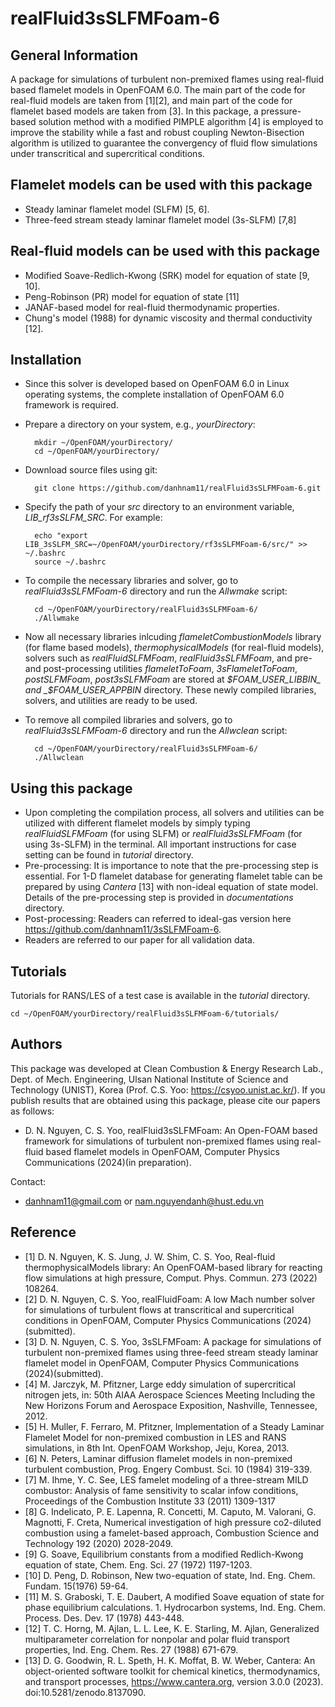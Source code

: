 # realFluid3sSLFMFoam-6

## General Information
A package for simulations of turbulent non-premixed flames using real-fluid based flamelet models in OpenFOAM 6.0. The main part of the code for real-fluid models are taken from [1][2], and main part of the code for flamelet based models are taken from [3]. In this package, a pressure-based solution method with a modified PIMPLE algorithm [4] is employed to improve the stability while a fast and robust coupling Newton-Bisection algorithm is utilized to guarantee the convergency of fluid flow simulations under transcritical and supercritical conditions.

## Flamelet models can be used with this package
- Steady laminar flamelet model (SLFM) [5, 6].
- Three-feed stream steady laminar flamelet model (3s-SLFM) [7,8]

## Real-fluid models can be used with this package
- Modified Soave-Redlich-Kwong (SRK) model for equation of state [9, 10].
- Peng-Robinson (PR) model for equation of state [11]
- JANAF-based model for real-fluid thermodynamic properties.
- Chung's model (1988) for dynamic viscosity and thermal conductivity [12].

## Installation
- Since this solver is developed based on OpenFOAM 6.0 in Linux operating systems, the complete installation of OpenFOAM 6.0 framework is required. 
- Prepare a directory on your system, e.g., _yourDirectory_:

		mkdir ~/OpenFOAM/yourDirectory/
		cd ~/OpenFOAM/yourDirectory/	
- Download source files using git: 

		git clone https://github.com/danhnam11/realFluid3sSLFMFoam-6.git

- Specify the path of your _src_ directory to an environment variable, _LIB_rf3sSLFM_SRC_. For example:

		echo "export LIB_3sSLFM_SRC=~/OpenFOAM/yourDirectory/rf3sSLFMFoam-6/src/" >> ~/.bashrc
		source ~/.bashrc
- To compile the necessary libraries and solver, go to _realFluid3sSLFMFoam-6_ directory and run the _Allwmake_ script:

		cd ~/OpenFOAM/yourDirectory/realFluid3sSLFMFoam-6/
		./Allwmake

- Now all necessary libraries inlcuding _flameletCombustionModels_ library (for flame based models), _thermophysicalModels_ (for real-fluid models), solvers such as _realFluidSLFMFoam_, _realFluid3sSLFMFoam_, and pre- and post-processing utilities _flameletToFoam_, _3sFlameletToFoam_, _postSLFMFoam_, _post3sSLFMFoam_ are stored at _$FOAM_USER_LIBBIN_ and _$FOAM_USER_APPBIN_ directory. These newly compiled libraries, solvers, and utilities are ready to be used.

- To remove all compiled libraries and solvers, go to _realFluid3sSLFMFoam-6_ directory and run the _Allwclean_ script:

		cd ~/OpenFOAM/yourDirectory/realFluid3sSLFMFoam-6/
		./Allwclean

## Using this package 
- Upon completing the compilation process, all solvers and utilities can be utilized with different flamelet models by simply typing _realFluidSLFMFoam_ (for using SLFM) or _realFluid3sSLFMFoam_ (for using 3s-SLFM) in the terminal. All important instructions for case setting can be found in _tutorial_ directory. 
- Pre-processing: It is importance to note that the pre-processing step is essential. For 1-D flamelet database for generating flamelet table can be prepared by using _Cantera_ [13] with non-ideal equation of state model. Details of the pre-processing step is provided in _documentations_ directory.
- Post-processing: Readers can referred to ideal-gas version here https://github.com/danhnam11/3sSLFMFoam-6.
- Readers are referred to our paper for all validation data.

## Tutorials
Tutorials for RANS/LES of a test case is available in the _tutorial_ directory.

	cd ~/OpenFOAM/yourDirectory/realFluid3sSLFMFoam-6/tutorials/

## Authors 
This package was developed at Clean Combustion & Energy Research Lab., Dept. of Mech. Engineering, Ulsan National Institute of Science and Technology (UNIST), Korea (Prof. C.S. Yoo: https://csyoo.unist.ac.kr/). If you publish results that are obtained using this package, please cite our papers as follows:
- D. N. Nguyen, C. S. Yoo, realFluid3sSLFMFoam: An Open-FOAM based framework for simulations of turbulent non-premixed flames using real-fluid based flamelet models in OpenFOAM, Computer Physics Communications (2024)(in preparation).

Contact:
- danhnam11@gmail.com or nam.nguyendanh@hust.edu.vn 

## Reference
- [1] D. N. Nguyen, K. S. Jung, J. W. Shim, C. S. Yoo, Real-fluid thermophysicalModels library: An OpenFOAM-based library for reacting flow simulations at high pressure, Comput. Phys. Commun. 273 (2022) 108264.
- [2] D. N. Nguyen, C. S. Yoo, realFluidFoam: A low Mach number solver for simulations of turbulent flows at transcritical and supercritical conditions in OpenFOAM, Computer Physics Communications (2024)(submitted).
- [3] D. N. Nguyen, C. S. Yoo, 3sSLFMFoam: A package for simulations of turbulent non-premixed flames using three-feed stream steady laminar flamelet model in OpenFOAM, Computer Physics Communications (2024)(submitted).
- [4] M. Jarczyk, M. Pfitzner, Large eddy simulation of supercritical nitrogen jets, in: 50th AIAA Aerospace Sciences Meeting Including the New Horizons Forum and Aerospace Exposition, Nashville, Tennessee, 2012. 
- [5] H. Muller, F. Ferraro, M. Pfitzner, Implementation of a Steady Laminar Flamelet Model for non-premixed combustion in LES and RANS simulations, in 8th Int. OpenFOAM Workshop, Jeju, Korea, 2013.
- [6] N. Peters, Laminar diffusion flamelet models in non-premixed turbulent combustion, Prog. Engery Combust. Sci. 10 (1984) 319-339.
- [7] M. Ihme, Y. C. See, LES famelet modeling of a three-stream MILD combustor: Analysis of fame sensitivity to scalar infow conditions, Proceedings of the Combustion Institute 33 (2011) 1309-1317
- [8] G. Indelicato, P. E. Lapenna, R. Concetti, M. Caputo, M. Valorani, G. Magnotti, F. Creta, Numerical investigation of high pressure co2-diluted combustion using a famelet-based approach, Combustion Science and Technology 192 (2020) 2028-2049.
- [9] G. Soave, Equilibrium constants from a modified Redlich-Kwong equation of state, Chem. Eng. Sci. 27 (1972) 1197-1203.
- [10] D. Peng, D. Robinson, New two-equation of state, Ind. Eng. Chem. Fundam. 15(1976) 59-64. 
- [11] M. S. Graboski, T. E. Daubert, A modified Soave equation of state for phase equilibrium calculations. 1. Hydrocarbon systems, Ind. Eng. Chem. Process. Des. Dev. 17 (1978) 443-448.
- [12] T. C. Horng, M. Ajlan, L. L. Lee, K. E. Starling, M. Ajlan, Generalized multiparameter correlation for nonpolar and polar fluid transport properties, Ind. Eng. Chem. Res. 27 (1988) 671-679.
- [13] D. G. Goodwin, R. L. Speth, H. K. Moffat, B. W. Weber, Cantera: An object-oriented software toolkit for chemical kinetics, thermodynamics, and transport processes, https://www.cantera.org, version 3.0.0 (2023). doi:10.5281/zenodo.8137090. 